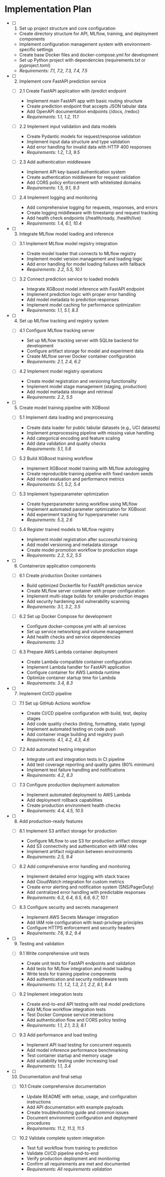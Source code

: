 # Implementation Plan

- [ ] 1. Set up project structure and core configuration
  - Create directory structure for API, MLflow, training, and deployment components
  - Implement configuration management system with environment-specific settings
  - Create base Docker files and docker-compose.yml for development
  - Set up Python project with dependencies (requirements.txt or pyproject.toml)
  - _Requirements: 7.1, 7.2, 7.3, 7.4, 7.5_

- [ ] 2. Implement core FastAPI prediction service
  - [ ] 2.1 Create FastAPI application with /predict endpoint
    - Implement main FastAPI app with basic routing structure
    - Create prediction endpoint that accepts JSON tabular data
    - Add OpenAPI documentation endpoints (/docs, /redoc)
    - _Requirements: 1.1, 1.2, 11.1_
  
  - [ ] 2.2 Implement input validation and data models
    - Create Pydantic models for request/response validation
    - Implement input data structure and type validation
    - Add error handling for invalid data with HTTP 400 responses
    - _Requirements: 1.2, 1.3, 9.5_
  
  - [ ] 2.3 Add authentication middleware
    - Implement API key-based authentication system
    - Create authentication middleware for request validation
    - Add CORS policy enforcement with whitelisted domains
    - _Requirements: 1.5, 9.1, 9.3_
  
  - [ ] 2.4 Implement logging and monitoring
    - Add comprehensive logging for requests, responses, and errors
    - Create logging middleware with timestamp and request tracking
    - Add health check endpoints (/health/ready, /health/live)
    - _Requirements: 1.4, 6.1, 10.4_

- [ ] 3. Integrate MLflow model loading and inference
  - [ ] 3.1 Implement MLflow model registry integration
    - Create model loader that connects to MLflow registry
    - Implement model version management and loading logic
    - Add error handling for model loading failures with fallback
    - _Requirements: 2.2, 5.5, 10.1_
  
  - [ ] 3.2 Connect prediction service to loaded models
    - Integrate XGBoost model inference with FastAPI endpoint
    - Implement prediction logic with proper error handling
    - Add model metadata to prediction responses
    - Implement model caching for performance optimization
    - _Requirements: 1.1, 5.1, 8.3_

- [ ] 4. Set up MLflow tracking and registry system
  - [ ] 4.1 Configure MLflow tracking server
    - Set up MLflow tracking server with SQLite backend for development
    - Configure artifact storage for model and experiment data
    - Create MLflow server Docker container configuration
    - _Requirements: 2.1, 2.4, 6.2_
  
  - [ ] 4.2 Implement model registry operations
    - Create model registration and versioning functionality
    - Implement model stage management (staging, production)
    - Add model metadata storage and retrieval
    - _Requirements: 2.2, 5.5_

- [ ] 5. Create model training pipeline with XGBoost
  - [ ] 5.1 Implement data loading and preprocessing
    - Create data loader for public tabular datasets (e.g., UCI datasets)
    - Implement preprocessing pipeline with missing value handling
    - Add categorical encoding and feature scaling
    - Add data validation and quality checks
    - _Requirements: 5.1, 5.6_
  
  - [ ] 5.2 Build XGBoost training workflow
    - Implement XGBoost model training with MLflow autologging
    - Create reproducible training pipeline with fixed random seeds
    - Add model evaluation and performance metrics
    - _Requirements: 5.1, 5.2, 5.4_
  
  - [ ] 5.3 Implement hyperparameter optimization
    - Create hyperparameter tuning workflow using MLflow
    - Implement automated parameter optimization for XGBoost
    - Add experiment tracking for hyperparameter runs
    - _Requirements: 5.3, 2.6_
  
  - [ ] 5.4 Register trained models to MLflow registry
    - Implement model registration after successful training
    - Add model versioning and metadata storage
    - Create model promotion workflow to production stage
    - _Requirements: 2.2, 5.2, 5.5_

- [ ] 6. Containerize application components
  - [ ] 6.1 Create production Docker containers
    - Build optimized Dockerfile for FastAPI prediction service
    - Create MLflow server container with proper configuration
    - Implement multi-stage builds for smaller production images
    - Add security hardening and vulnerability scanning
    - _Requirements: 3.1, 3.2, 3.5_
  
  - [ ] 6.2 Set up Docker Compose for development
    - Configure docker-compose.yml with all services
    - Set up service networking and volume management
    - Add health checks and service dependencies
    - _Requirements: 3.3_
  
  - [ ] 6.3 Prepare AWS Lambda container deployment
    - Create Lambda-compatible container configuration
    - Implement Lambda handler for FastAPI application
    - Configure container for AWS Lambda runtime
    - Optimize container startup time for Lambda
    - _Requirements: 3.4, 8.3_

- [ ] 7. Implement CI/CD pipeline
  - [ ] 7.1 Set up GitHub Actions workflow
    - Create CI/CD pipeline configuration with build, test, deploy stages
    - Add code quality checks (linting, formatting, static typing)
    - Implement automated testing on code push
    - Add container image building and registry push
    - _Requirements: 4.1, 4.2, 4.3, 4.6_
  
  - [ ] 7.2 Add automated testing integration
    - Integrate unit and integration tests in CI pipeline
    - Add test coverage reporting and quality gates (80% minimum)
    - Implement test failure handling and notifications
    - _Requirements: 4.2, 8.3_
  
  - [ ] 7.3 Configure production deployment automation
    - Implement automated deployment to AWS Lambda
    - Add deployment rollback capabilities
    - Create production environment health checks
    - _Requirements: 4.4, 4.5, 10.5_

- [ ] 8. Add production-ready features
  - [ ] 8.1 Implement S3 artifact storage for production
    - Configure MLflow to use S3 for production artifact storage
    - Add S3 connectivity and authentication with IAM roles
    - Implement artifact migration between environments
    - _Requirements: 2.5, 9.4_
  
  - [ ] 8.2 Add comprehensive error handling and monitoring
    - Implement detailed error logging with stack traces
    - Add CloudWatch integration for custom metrics
    - Create error alerting and notification system (SNS/PagerDuty)
    - Add centralized error handling with predictable responses
    - _Requirements: 6.3, 6.4, 6.5, 6.6, 6.7, 10.1_
  
  - [ ] 8.3 Configure security and secrets management
    - Implement AWS Secrets Manager integration
    - Add IAM role configuration with least-privilege principles
    - Configure HTTPS enforcement and security headers
    - _Requirements: 7.6, 9.2, 9.4_

- [ ] 9. Testing and validation
  - [ ] 9.1 Write comprehensive unit tests
    - Create unit tests for FastAPI endpoints and validation
    - Add tests for MLflow integration and model loading
    - Write tests for training pipeline components
    - Add authentication and security middleware tests
    - _Requirements: 1.1, 1.2, 1.3, 2.1, 2.2, 8.1, 8.4_
  
  - [ ] 9.2 Implement integration tests
    - Create end-to-end API testing with real model predictions
    - Add MLflow workflow integration tests
    - Test Docker Compose service interactions
    - Add authentication flow and CORS policy testing
    - _Requirements: 1.1, 2.1, 3.3, 8.1_
  
  - [ ] 9.3 Add performance and load testing
    - Implement API load testing for concurrent requests
    - Add model inference performance benchmarking
    - Test container startup and memory usage
    - Add scalability testing under increasing load
    - _Requirements: 1.1, 3.4_

- [ ] 10. Documentation and final setup
  - [ ] 10.1 Create comprehensive documentation
    - Update README with setup, usage, and configuration instructions
    - Add API documentation with example payloads
    - Create troubleshooting guide and common issues
    - Document environment configuration and deployment procedures
    - _Requirements: 11.2, 11.3, 11.5_
  
  - [ ] 10.2 Validate complete system integration
    - Test full workflow from training to prediction
    - Validate CI/CD pipeline end-to-end
    - Verify production deployment and monitoring
    - Confirm all requirements are met and documented
    - _Requirements: All requirements validation_